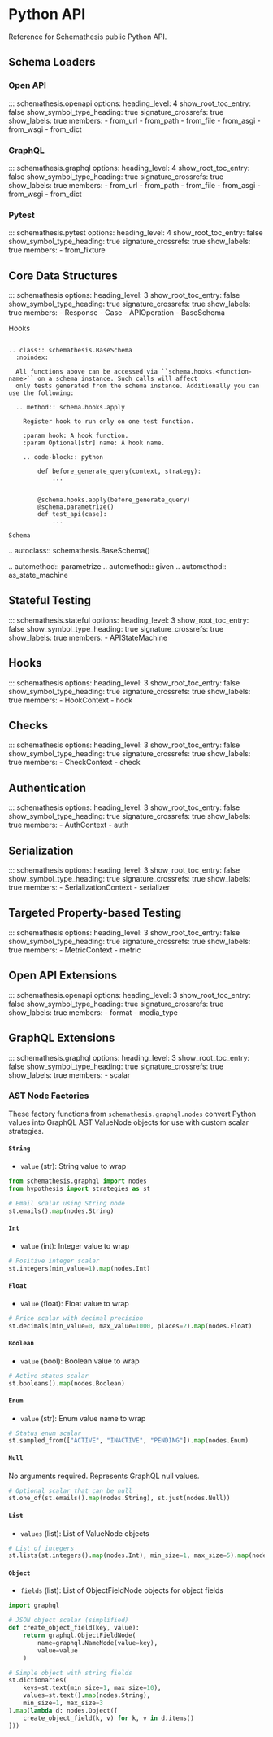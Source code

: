 # Python API

Reference for Schemathesis public Python API.

## Schema Loaders

### Open API

::: schemathesis.openapi
    options:
      heading_level: 4
      show_root_toc_entry: false
      show_symbol_type_heading: true
      signature_crossrefs: true
      show_labels: true
      members:
      - from_url
      - from_path
      - from_file
      - from_asgi
      - from_wsgi
      - from_dict

### GraphQL

::: schemathesis.graphql
    options:
      heading_level: 4
      show_root_toc_entry: false
      show_symbol_type_heading: true
      signature_crossrefs: true
      show_labels: true
      members:
      - from_url
      - from_path
      - from_file
      - from_asgi
      - from_wsgi
      - from_dict


### Pytest

::: schemathesis.pytest
    options:
      heading_level: 4
      show_root_toc_entry: false
      show_symbol_type_heading: true
      signature_crossrefs: true
      show_labels: true
      members:
      - from_fixture

## Core Data Structures

::: schemathesis
    options:
      heading_level: 3
      show_root_toc_entry: false
      show_symbol_type_heading: true
      signature_crossrefs: true
      show_labels: true
      members:
      - Response
      - Case
      - APIOperation
      - BaseSchema

Hooks
~~~~~

.. class:: schemathesis.BaseSchema
  :noindex:

  All functions above can be accessed via ``schema.hooks.<function-name>`` on a schema instance. Such calls will affect
  only tests generated from the schema instance. Additionally you can use the following:

  .. method:: schema.hooks.apply

    Register hook to run only on one test function.

    :param hook: A hook function.
    :param Optional[str] name: A hook name.

    .. code-block:: python

        def before_generate_query(context, strategy):
            ...


        @schema.hooks.apply(before_generate_query)
        @schema.parametrize()
        def test_api(case):
            ...

Schema
~~~~~~

.. autoclass:: schemathesis.BaseSchema()

  .. automethod:: parametrize
  .. automethod:: given
  .. automethod:: as_state_machine
## Stateful Testing

::: schemathesis.stateful
    options:
      heading_level: 3
      show_root_toc_entry: false
      show_symbol_type_heading: true
      signature_crossrefs: true
      show_labels: true
      members:
      - APIStateMachine

## Hooks

::: schemathesis
    options:
      heading_level: 3
      show_root_toc_entry: false
      show_symbol_type_heading: true
      signature_crossrefs: true
      show_labels: true
      members:
      - HookContext
      - hook

## Checks

::: schemathesis
    options:
      heading_level: 3
      show_root_toc_entry: false
      show_symbol_type_heading: true
      signature_crossrefs: true
      show_labels: true
      members:
      - CheckContext
      - check

## Authentication

::: schemathesis
    options:
      heading_level: 3
      show_root_toc_entry: false
      show_symbol_type_heading: true
      signature_crossrefs: true
      show_labels: true
      members:
      - AuthContext
      - auth

## Serialization

::: schemathesis
    options:
      heading_level: 3
      show_root_toc_entry: false
      show_symbol_type_heading: true
      signature_crossrefs: true
      show_labels: true
      members:
      - SerializationContext
      - serializer

## Targeted Property-based Testing

::: schemathesis
    options:
      heading_level: 3
      show_root_toc_entry: false
      show_symbol_type_heading: true
      signature_crossrefs: true
      show_labels: true
      members:
      - MetricContext
      - metric

## Open API Extensions

::: schemathesis.openapi
    options:
      heading_level: 3
      show_root_toc_entry: false
      show_symbol_type_heading: true
      signature_crossrefs: true
      show_labels: true
      members:
      - format
      - media_type

## GraphQL Extensions

::: schemathesis.graphql
    options:
      heading_level: 3
      show_root_toc_entry: false
      show_symbol_type_heading: true
      signature_crossrefs: true
      show_labels: true
      members:
      - scalar

### AST Node Factories

These factory functions from `schemathesis.graphql.nodes` convert Python values into GraphQL AST ValueNode objects for use with custom scalar strategies.

#### `String`

- `value` (str): String value to wrap

```python
from schemathesis.graphql import nodes
from hypothesis import strategies as st

# Email scalar using String node
st.emails().map(nodes.String)
```

#### `Int`

- `value` (int): Integer value to wrap

```python
# Positive integer scalar
st.integers(min_value=1).map(nodes.Int)
```

#### `Float`

- `value` (float): Float value to wrap

```python
# Price scalar with decimal precision
st.decimals(min_value=0, max_value=1000, places=2).map(nodes.Float)
```

#### `Boolean`

- `value` (bool): Boolean value to wrap

```python
# Active status scalar
st.booleans().map(nodes.Boolean)
```

#### `Enum`

- `value` (str): Enum value name to wrap

```python
# Status enum scalar
st.sampled_from(["ACTIVE", "INACTIVE", "PENDING"]).map(nodes.Enum)
```

#### `Null`

No arguments required. Represents GraphQL null values.

```python
# Optional scalar that can be null
st.one_of(st.emails().map(nodes.String), st.just(nodes.Null))
```

#### `List`

- `values` (list): List of ValueNode objects

```python
# List of integers
st.lists(st.integers().map(nodes.Int), min_size=1, max_size=5).map(nodes.List)
```

#### `Object`

- `fields` (list): List of ObjectFieldNode objects for object fields

```python
import graphql

# JSON object scalar (simplified)
def create_object_field(key, value):
    return graphql.ObjectFieldNode(
        name=graphql.NameNode(value=key),
        value=value
    )

# Simple object with string fields
st.dictionaries(
    keys=st.text(min_size=1, max_size=10),
    values=st.text().map(nodes.String),
    min_size=1, max_size=3
).map(lambda d: nodes.Object([
    create_object_field(k, v) for k, v in d.items()
]))
```
